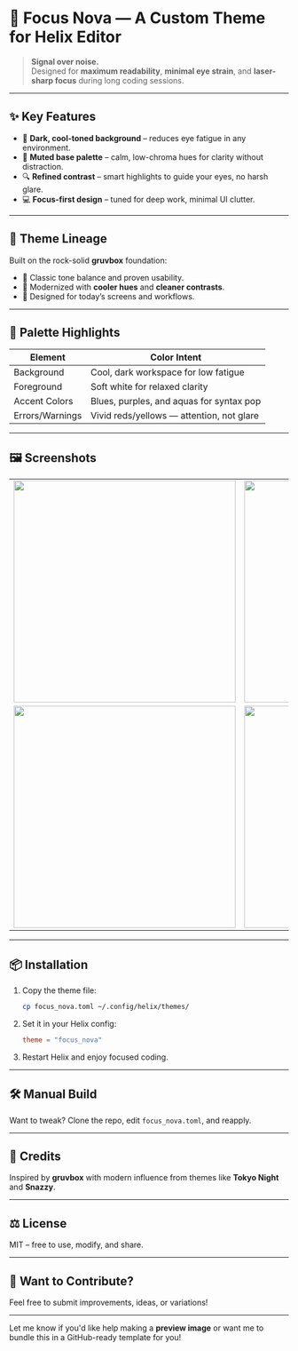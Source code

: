 # 🌌 Focus Nova — A Custom Theme for Helix Editor

> **Signal over noise.**  
> Designed for **maximum readability**, **minimal eye strain**, and **laser-sharp focus** during long coding sessions.

---

## ✨ Key Features
- 🎯 **Dark, cool-toned background** – reduces eye fatigue in any environment.
- 🌙 **Muted base palette** – calm, low-chroma hues for clarity without distraction.
- 🔍 **Refined contrast** – smart highlights to guide your eyes, no harsh glare.
- 💻 **Focus-first design** – tuned for deep work, minimal UI clutter.

---

## 🧬 Theme Lineage
Built on the rock-solid **gruvbox** foundation:
- 🧡 Classic tone balance and proven usability.
- 💾 Modernized with **cooler hues** and **cleaner contrasts**.
- 🎨 Designed for today’s screens and workflows.

---

## 🎨 Palette Highlights
| Element         | Color Intent                             |
|-----------------|-------------------------------------------|
| Background      | Cool, dark workspace for low fatigue      |
| Foreground      | Soft white for relaxed clarity            |
| Accent Colors   | Blues, purples, and aquas for syntax pop  |
| Errors/Warnings | Vivid reds/yellows — attention, not glare |

---

## 🖼️ Screenshots 


<table>
  <tr>
    <td><img src="https://github.com/user-attachments/assets/4e27cbfa-52ce-4456-8116-254223ac43f4" width="400" height="auto"></td>
    <td><img src="https://github.com/user-attachments/assets/85a70947-759c-4cce-aacf-d40f441a713e" width="400" height="auto"></td>
  </tr>
  <tr>
    <td><img src="https://github.com/user-attachments/assets/9bf2b536-c746-4310-b764-68f8f93af26d" width="400" height="auto"></td>
    <td><img src="https://github.com/user-attachments/assets/e1500c51-ade1-407d-b287-7fc893c7a6d8" width="400" height="auto"></td>
  </tr>
</table>



---

## 📦 Installation

1. Copy the theme file:
   ```bash
   cp focus_nova.toml ~/.config/helix/themes/
   ```

2. Set it in your Helix config:
   ```toml
   theme = "focus_nova"
   ```

3. Restart Helix and enjoy focused coding.

---

## 🛠️ Manual Build
Want to tweak? Clone the repo, edit `focus_nova.toml`, and reapply.

---

## 🧩 Credits
Inspired by **gruvbox** with modern influence from themes like **Tokyo Night** and **Snazzy**.

---

## ⚖️ License
MIT – free to use, modify, and share.

---

## 🚀 Want to Contribute?
Feel free to submit improvements, ideas, or variations!

---

Let me know if you'd like help making a **preview image** or want me to bundle this in a GitHub-ready template for you!
